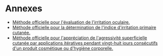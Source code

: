 # Annexes

- [Méthode officielle pour l'évaluation de l'irritation oculaire.](methode-officielle-pour-l-evaluation-de-l-irritation-oculaire)
- [Méthode officielle pour la détermination de l'indice d'irritation primaire cutanée.](methode-officielle-pour-la-determination-de-l-indice-d-irritation-primaire-cutanee)
- [Méthode officielle pour l'appréciation de l'agressivité superficielle cutanée par applications itératives pendant vingt-huit jours consécutifs d'un produit cosmétique ou d'hygiène corporelle.](methode-officielle-pour-l-appreciation-de-l-agressivite-superficielle-cutanee-par)
